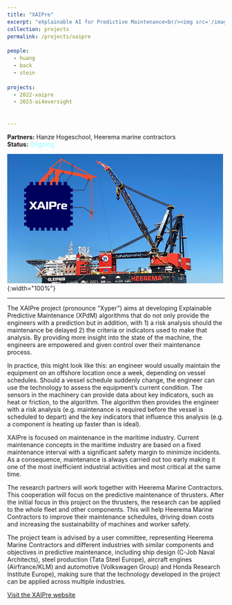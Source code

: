 ```yaml
---
title: "XAIPre"
excerpt: "eXplainable AI for Predictive Maintenance<br/><img src='/images/xaipre.png'>"
collection: projects
permalink: /projects/xaipre

people:
  - huang
  - back
  - stein

projects:
  - 2022-xaipre
  - 2023-ai4oversight


---
```



**Partners:** Hanze Hogeschool, Heerema marine contractors  
**Status:** <span style="color:#8FF">Ongoing</span>  

![Banner](../images/xaipre.png){:width="100%"}

---

The XAIPre project (pronounce “Xyper”) aims at developing Explainable Predictive Maintenance (XPdM) algorithms that do not only provide the engineers with a prediction but in addition, with 1) a risk analysis should the maintenance be delayed 2) the criteria or indicators used to make that analysis.  By providing more insight into the state of the machine, the engineers are empowered and given control over their maintenance process.

In practice, this might look like this: an engineer would usually maintain the equipment on an offshore location once a week, depending on vessel schedules. Should a vessel schedule suddenly change, the engineer can use the technology to assess the equipment’s current condition. The sensors in the machinery can provide data about key indicators, such as heat or friction, to the algorithm. The algorithm then provides the engineer with a risk analysis (e.g. maintenance is required before the vessel is scheduled to depart) and the key indicators that influence this analysis (e.g. a component is heating up faster than is ideal). 

XAIPre is focused on maintenance in the maritime industry. Current maintenance concepts in the maritime industry are based on a fixed maintenance interval with a significant safety margin to minimize incidents. As a consequence, maintenance is always carried out too early making it one of the most inefficient industrial activities and most critical at the same time.

The research partners will work together with Heerema Marine Contractors. This cooperation will focus on the predictive maintenance of thrusters. After the initial focus in this project on the thrusters, the research can be applied to the whole fleet and other components. This will help Heerema Marine Contractors to improve their maintenance schedules, driving down costs and increasing the sustainability of machines and worker safety.

The project team is advised by a user committee, representing Heerema Marine Contractors and different industries with similar components and objectives in predictive maintenance, including ship design (C-Job Naval Architects), steel production (Tata Steel Europe), aircraft engines (Airfrance/KLM) and automotive (Volkswagen Group) and Honda Research Institute Europe), making sure that the technology developed in the project can be applied across multiple industries.  

[Visit the XAIPre website](https://xaipre.leidenuniv.nl/)
